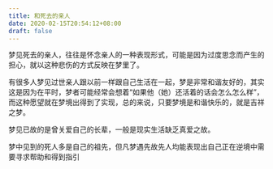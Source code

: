 ```yaml
---
title: 和死去的亲人
date: 2020-02-15T20:54:12+08:00
draft: false
---
```


梦见死去的亲人，往往是怀念亲人的一种表现形式，可能是因为过度思念而产生的担心，就以这种悲伤的方式反映在梦里了。

有很多人梦见过世亲人跟以前一样跟自己生活在一起，梦是非常和谐友好的，其实这是因为在平时，梦者可能经常会想着“如果他（她）还活着的话会怎么怎么样”，而这种愿望就在梦境出得到了实现，总的来说，只要梦境是和谐快乐的，就是吉祥之梦。

梦见已故的是曾关爱自己的长辈，一般是现实生活缺乏真爱之故。

梦中见到的死人多是自己的祖先，但凡梦遇先故先人均能表现出自己正在逆境中需要寻求帮助和得到指引